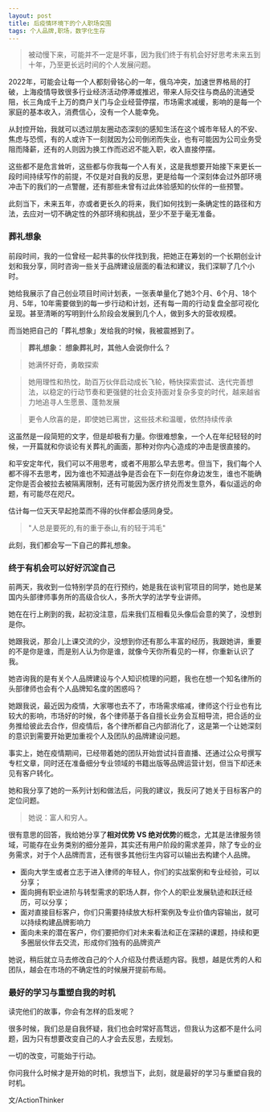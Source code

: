 ```yaml
---
layout: post
title: 后疫情环境下的个人职场突围
tags: 个人品牌,职场，数字化生存
---
```


> 被动慢下来，可能并不一定是坏事，因为我们终于有机会好好思考未来五到十年，乃至更长远时间的个人发展问题。

2022年，可能会让每一个人都刻骨铭心的一年，俄乌冲突，加速世界格局的打破，上海疫情导致很多行业经济活动停滞或推迟，带来人际交往与商品的流通受阻，长三角成千上万的商户关门与企业经营停摆，市场需求减缓，影响的是每一个家庭的基本收入，消费信心，没有一个人能幸免。

从封控开始，我就可以透过朋友圈动态深刻的感知生活在这个城市年轻人的不安、焦虑与恐慌，有的人或许下一刻就因为公司倒闭而失业，也有可能因为公司业务受阻而降薪，还有的人则因为换工作而迟迟不能入职，收入直接停摆。

这些都不是危言耸听，这些都与你我每一个人有关，这是我想要开始接下来更长一段时间持续写作的前提，不仅是对自我的反思，更是给每一个深刻体会过外部环境冲击下的我们的一点警醒，还有那些未曾有过此体验感知的伙伴的一些预警。

此刻当下，未来五年，亦或者更长久的将来，我们如何找到一条确定性的路径和方法，去应对一切不确定性的外部环境和挑战，至少不至于毫无准备。

### 葬礼想象
前段时间，我的一位曾经一起共事的伙伴找到我，把她正在筹划的一个长期创业计划和我分享，同时咨询一些关于品牌建设层面的看法和建议，我们深聊了几个小时。

她给我展示了自己创业项目时间计划表，一张表单量化了她3个月、6个月、18个月、5年，10年需要做到的每一步行动和计划，还有每一周的行动复盘全部可视化呈现。甚至清晰的写明到什么阶段会发展到几个人，做到多大的营收规模。

而当她把自己的「葬礼想象」发给我的时候，我被震撼到了。

>**葬礼想象： 想象葬礼时，其他人会说你什么？**

> 她满怀好奇，勇敢探索 

> 她用理性和热忱，助百万伙伴启动成长飞轮，畅快探索尝试、迭代完善想法，以稳定的行动节奏和更强健的社会支持面对复杂多变的时代，越来越省力地追寻人生愿景、蓬勃发展 

> 更令人欣喜的是，即使她已离世，这些技术和温暖，依然持续传承

这虽然是一段简短的文字，但是却极有力量。你很难想象，一个人在年纪轻轻的时候，一开篇就和你谈论有关葬礼的画面，那种对你内心造成的冲击是很直接的。

和平安定年代，我们可以不用思考，或者不用那么早去思考。但当下，我们每个人都不得不去思考，因为谁也不知道战争是否会在下一刻在你身边发生，谁也不能确定你是否会被拉去被隔离限制，还有可能因为医疗挤兑而发生意外，看似遥远的命题，有可能尽在咫尺。

估计每一位天天早起抢菜而不得的伙伴都会感同身受。

>"人总是要死的,有的重于泰山,有的轻于鸿毛"

此刻，我们都会写一下自己的葬礼想象。


### 终于有机会可以好好沉淀自己
前两天，我收到一位特别学员的在行预约，她是我在谈判官项目的同学，她也是某国内头部律师事务所的高级合伙人，多所大学的法学专业讲师。

她在在行上刷到的我，起初没注意，后来我们互相看见头像后会意的笑了，没想到是你。

她跟我说，那会儿上课交流的少，没想到你还有那么丰富的经历，我跟她讲，重要的不是你是谁，而是别人认为你是谁，就像今天你所看见的一样，你重新认识了我。

她咨询我的是有关个人品牌建设与个人知识梳理的问题，我也在想一个知名律所的头部律师也会有个人品牌知名度的困惑吗？

她跟我说，最近因为疫情，大家哪也去不了，市场需求缩减，律师这个行业也有比较大的影响，市场好的时候，各个律师基于各自擅长业务会互相导流，把合适的业务推给彼此去合作，但疫情后，各个律所都自己内部消化了，这是第一个让她深刻的意识到需要开始更加重视个人及团队的品牌建设问题。

事实上，她在疫情期间，已经带着她的团队开始尝试抖音直播、还通过公众号撰写专栏文章，同时还在准备细分专业领域的书籍出版等品牌运营计划，但当下却还未见有客户转化。

她和我分享了她的一系列计划和做法后，问我的建议，我反问了她关于目标客户的定位问题。

>她说：富人和穷人。

很有意思的回答，我给她分享了**相对优势 VS 绝对优势**的概念，尤其是法律服务领域，可能存在业务类别的细分差异，其实还有用户阶段的需求差异，除了专业的业务需求，对于个人品牌而言，还有很多其他衍生内容可以输出去构建个人品牌。

* 面向大学生或者立志于进入律师的年轻人，你们的实战案例和专业经验，可以分享；
* 面向拥有职业进阶与转型需求的职场人群，你个人的职业发展轨迹和跃迁经历，可以分享；
* 面对直接目标客户，你们只需要持续放大标杆案例及专业价值内容输出，就可以持续构建品牌影响力
* 面向未来的潜在客户，你们要把你们对未来看法和正在深耕的课题，持续和更多圈层伙伴去交流，形成你们独有的品牌资产

她说，稍后就立马去修改自己的个人介绍及付费话题内容。我想，越是优秀的人和团队，越会在市场的不确定性的时候展开提前布局。


### 最好的学习与重塑自我的时机
读完他们的故事，你会有怎样的启发呢？

很多时候，我们总是自我怀疑，我们也会时常好高骛远，但我认为这都不是什么问题，因为只有想要改变自己的人才会去反思，去规划。

一切的改变，可能始于行动。

你问我什么时候才是开始的时机，我想当下，此刻，就是最好的学习与重塑自我的时机。


文/ActionThinker


